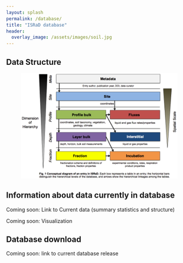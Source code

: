 ```yaml
---
layout: splash
permalink: /database/
title: "ISRaD database"
header:
  overlay_image: /assets/images/soil.jpg
---
```


## Data Structure

<figure>
	<img src="https://github.com/International-Soil-Radiocarbon-Database/ISRaD/raw/master/assets/images/structure_new.png">
</figure>

## Information about data currently in database

Coming soon: Link to Current data (summary statistics and structure)

Coming soon: Visualization

## Database download

Coming soon: link to current database release